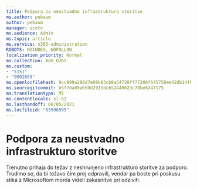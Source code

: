 ```yaml
---
title: Podpora za neustvadno infrastrukturo storitve
ms.author: pebaum
author: pebaum
manager: scotv
ms.audience: Admin
ms.topic: article
ms.service: o365-administration
ROBOTS: NOINDEX, NOFOLLOW
localization_priority: Normal
ms.collection: Adm_O365
ms.custom:
- "5151"
- "9002659"
ms.openlocfilehash: 9cc999a288d7e08b83cb8a54720ff77286f645758ee42db14f68057b0edc3e46
ms.sourcegitcommit: b5f7da89a650d2915dc652449623c78be6247175
ms.translationtype: MT
ms.contentlocale: sl-SI
ms.lasthandoff: 08/05/2021
ms.locfileid: "53998995"
---
```

# <a name="support-service-infrastructure-outage"></a>Podpora za neustvadno infrastrukturo storitve

Trenutno prihaja do težav z neshrunjeno infrastrukturo storitve za podporo. Trudimo se, da bi težavo čim prej odpravili, vendar pa boste pri poskusu stika z Microsoftom morda videli zakasnitve pri odzivih.
